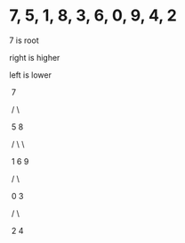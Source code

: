 # **7, 5, 1, 8, 3, 6, 0, 9, 4, 2** 

7 is root

right is higher 

left is lower



​																						7

​																					/        \

​																				5             8

​																			  /     \              \

​																		    1         6            9

​                                                                          /    \

​																		 0	 3

​																			   /	\		

​																			 2		 4			

